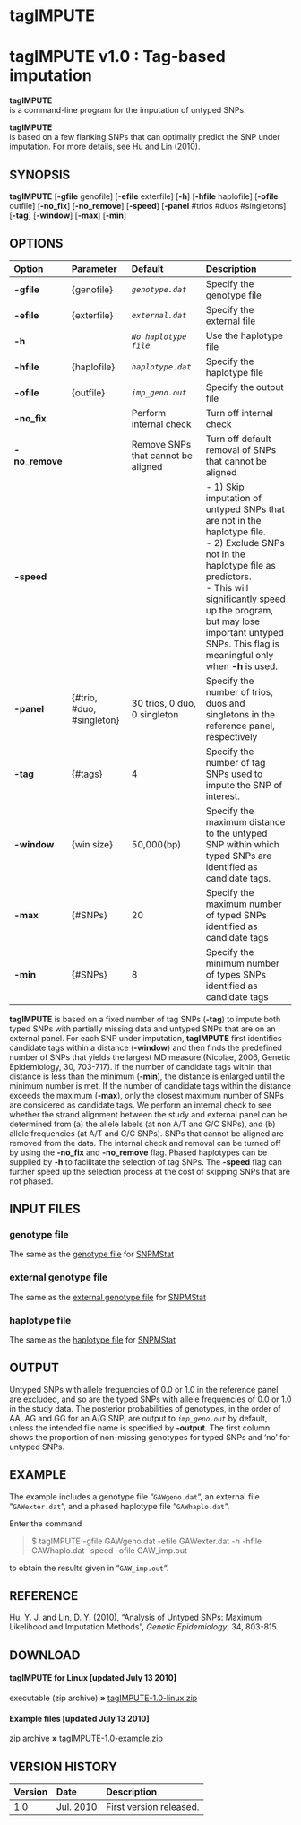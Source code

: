 # **tagIMPUTE**

# **tagIMPUTE v1.0 : Tag-based imputation**

**tagIMPUTE**\
is a command-line program for the imputation of untyped SNPs.

**tagIMPUTE**\
is based on a few flanking SNPs that can optimally predict the SNP under imputation. For more details, see Hu and Lin (2010).

## **SYNOPSIS**

**tagIMPUTE** \[**-gfile** genofile\] \[-**efile** exterfile\] \[**-h**\] \[**-hfile** haplofile\] \[**-ofile** outfile\] \[**-no_fix**\] \[**-no_remove**\] \[**-speed**\] \[**-panel** #trios #duos #singletons\] \[**-tag**\] \[**-window**\] \[**-max**\] \[**-min**\]

## **OPTIONS**

| Option         | Parameter                 | Default                            | Description                                                                                                                              |
|:---------------|:--------------------------|:-----------------------------------|:-----------------------------------------------------------------------------------------------------------------------------------------|
| **-gfile**     | {genofile}                | *`genotype.dat`*                   | Specify the genotype file                                                                                                                |
| **-efile**     | {exterfile}               | *`external.dat`*                   | Specify the external file                                                                                                                |
| **-h**         |                           | *`No haplotype file`*              | Use the haplotype file                                                                                                                   |
| **-hfile**     | {haplofile}               | *`haplotype.dat`*                  | Specify the haplotype file                                                                                                               |
| **-ofile**     | {outfile}                 | *`imp_geno.out`*                   | Specify the output file                                                                                                                  |
| **-no_fix**    |                           | Perform internal check             | Turn off internal check                                                                                                                  |
| **-no_remove** |                           | Remove SNPs that cannot be aligned | Turn off default removal of SNPs that cannot be aligned                                                                                  |
| **-speed**     |                           |                                    | -   1) Skip imputation of untyped SNPs that are not in the haplotype file.<br>-   2) Exclude SNPs not in the haplotype file as predictors.<br>-   This will significantly speed up the program, but may lose important untyped SNPs. This flag is meaningful only when **-h** is used. |
| **-panel**     | {#trio, #duo, #singleton} | 30 trios, 0 duo, 0 singleton       | Specify the number of trios, duos and singletons in the reference panel, respectively                                                    |
| **-tag**       | {#tags}                   | 4                                  | Specify the number of tag SNPs used to impute the SNP of interest.                                                                       |
| **-window**    | {win size}                | 50,000(bp)                         | Specify the maximum distance to the untyped SNP within which typed SNPs are identified as candidate tags.                                |
| **-max**       | {#SNPs}                   | 20                                 | Specify the maximum number of typed SNPs identified as candidate tags                                                                    |
| **-min**       | {#SNPs}                   | 8                                  | Specify the minimum number of types SNPs identified as candidate tags                                                                    |

**tagIMPUTE** is based on a fixed number of tag SNPs (**-tag**) to impute both typed SNPs with partially missing data and untyped SNPs that are on an external panel. For each SNP under imputation, **tagIMPUTE** first identifies candidate tags within a distance (**-window**) and then finds the predefined number of SNPs that yields the largest MD measure (Nicolae, 2006, Genetic Epidemiology, 30, 703-717). If the number of candidate tags within that distance is less than the minimum (**-min**), the distance is enlarged until the minimum number is met. If the number of candidate tags within the distance exceeds the maximum (**-max**), only the closest maximum number of SNPs are considered as candidate tags. We perform an internal check to see whether the strand alignment between the study and external panel can be determined from (a) the allele labels (at non A/T and G/C SNPs), and (b) allele frequencies (at A/T and G/C SNPs). SNPs that cannot be aligned are removed from the data. The internal check and removal can be turned off by using the **-no_fix** and **-no_remove** flag. Phased haplotypes can be supplied by **-h** to facilitate the selection of tag SNPs. The **-speed** flag can further speed up the selection process at the cost of skipping SNPs that are not phased.

## **INPUT FILES**

### **genotype file**

The same as the [genotype file](http://dlin.web.unc.edu/software/snpmstat/#input_genotype_file) for [SNPMStat](http://dlin.web.unc.edu/software/snpmstat/)

### **external genotype file**

The same as the [external genotype file](http://dlin.web.unc.edu/software/snpmstat/#input_external_file) for [SNPMStat](http://dlin.web.unc.edu/software/snpmstat/)

### **haplotype file**

The same as the [haplotype file](http://dlin.web.unc.edu/software/snpmstat/#input_haplotype_file) for [SNPMStat](http://dlin.web.unc.edu/software/snpmstat/)

## **OUTPUT**

Untyped SNPs with allele frequencies of 0.0 or 1.0 in the reference panel are excluded, and so are the typed SNPs with allele frequencies of 0.0 or 1.0 in the study data. The posterior probabilities of genotypes, in the order of AA, AG and GG for an A/G SNP, are output to *`imp_geno.out`* by default, unless the intended file name is specified by **-output**. The first column shows the proportion of non-missing genotypes for typed SNPs and ‘no’ for untyped SNPs.

## **EXAMPLE**

The example includes a genotype file “`GAWgeno.dat`“, an external file “`GAWexter.dat`“, and a phased haplotype file “`GAWhaplo.dat`“.

Enter the command

> \$ tagIMPUTE -gfile GAWgeno.dat -efile GAWexter.dat -h -hfile GAWhaplo.dat -speed -ofile GAW_imp.out

to obtain the results given in “`GAW_imp.out`“.

## **REFERENCE**

Hu, Y. J. and Lin, D. Y. (2010), “Analysis of Untyped SNPs: Maximum Likelihood and Imputation Methods”, *Genetic Epidemiology*, 34, 803-815.

## **DOWNLOAD**

#### **tagIMPUTE for Linux \[updated July 13 2010\]**

executable (zip archive) **»** [tagIMPUTE-1.0-linux.zip](http://dlin.web.unc.edu/wp-content/uploads/sites/1568/2013/01/tagIMPUTE-1.0-linux.zip)

#### **Example files \[updated July 13 2010\]**

zip archive **»** [tagIMPUTE-1.0-example.zip](http://dlin.web.unc.edu/wp-content/uploads/sites/1568/2013/01/tagIMPUTE-1.0-example.zip)

## **VERSION HISTORY**

| Version | Date      | Description             |
|:--------|:----------|:------------------------|
| 1.0     | Jul. 2010 | First version released. |
